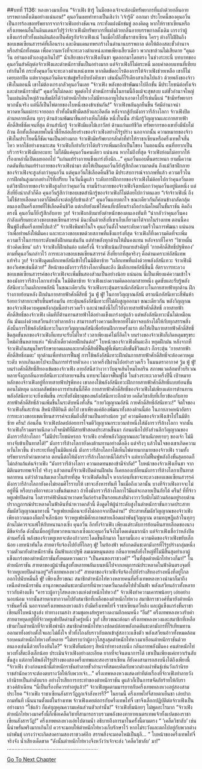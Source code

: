 ##บทที่ 1136: หลงหวงมาเยือน
“จ้าวเฟิง ข้ารู้ ในมือของเจ้าจะต้องมีทรัพยากรที่แฝงด้วยกลิ่นอายบรรพกาลดั้งเดิมอย่างแน่นอน!”
คุนอวิ๋นเผยท่าทางเป็นเชิงว่า ‘เจ้ารู้ดี’ ออกมา
ประโยคนี้ของคุนอวิ๋นเป็นการร้องขอทรัพยากรจากจ้าวเฟิงอย่างชัดเจน กระทั่งแฝงนัยข่มขู่
ลองคิดดู หากให้ราชาเซียนหรือครึ่งเทพคนอื่นในดินแดนทวีปรู้ว่าจ้าวเฟิงมีทรัพยากรที่แฝงด้วยกลิ่นอายบรรพกาลดั้งเดิม เกรงว่าผู้แข็งแกร่งทั่วทั้งแผ่นดินต้องเป็นศัตรูกับจ้าวเฟิงแน่
ในเมื่อไปถึงขั้นราชาเซียน ใครๆ ต่างก็ใฝ่ฝันถึงขอบเขตเซียนสวรรค์ที่เลือนราง และดินแดนเทพรกร้างในตำนานบรรพกาล
ต่อให้ต้องสละขั้วอำนาจหรือสำนักทั้งหมด เพื่อความหวังที่จะทะลวงตำแหน่งเทพเพียงเสี้ยวเดียว พวกเขาล้วนไม่เสียดาย
“คุนอวิ๋น อย่ามองตัวเองสูงเกินไป!”
น้ำเสียงของจ้าวเฟิงเย็นชา พูดออกมาโดยตรง
ในช่วงระยะนี้ บทบาทของคุนอวิ๋นสำคัญต่อจ้าวเฟิงและตำหนักราชันเป็นอย่างมาก
แต่จ้าวเฟิงก็ไม่ตระหนี่ มอบค่าตอบแทนที่เทียบเท่ากันให้
กระทั่งคุนอวิ๋นจะทะลวงตำแหน่งเทพ หากติดขัดอะไรต้องการให้จ้าวเฟิงช่วยเหลือ เขาก็ไม่เคยบอกปัด
แต่หากคุนอวิ๋นคิดจะข่มขู่หรือบีบบังคับเขา เช่นนั้นก็ไร้เดียงสาเกินไปแล้ว
ด้วยพลังของจ้าวเฟิงในตอนนี้ เขาไม่ต้องเกรงกลัวคุนอวิ๋นเลย
“จ้าวเฟิง พลังของข้าพัฒนาไปอีกขั้น มีประโยชน์ต่อทั้งเจ้าและตำหนักราชัน!”
คุนอวิ๋นไม่ลดละ พูดต่อไป
ตำหนักราชันในยามนี้ถึงแม้จะสุขสงบ แต่ขั้วอำนาจใหญ่ในแผ่นดินใหญ่ล้วนสัมผัสได้ว่าตำหนักไท่หวงไม่มีทางเอาหูไปนาเอาตาไปไร่เช่นนี้แน่
“ข้ามีทรัพยากรพวกนั้นจริง แต่นี่ก็เป็นไพ่ตายของใบหนึ่งของข้าเช่นกัน!”
จ้าวเฟิงพลันลุกยืนขึ้น รัศมีอำนาจน่าหวาดหวั่นแผ่กระจายออก ทั่วทั้งผืนฟ้ามืดสลัวและอึดอัด
หลังจากสู้กับมังกรวารีล้างโลกา จ้าวเฟิงปิดด่านหลายเดือน ทุกๆ ด้านล้วนพัฒนาขึ้นอย่างเห็นได้ชัด หนึ่งในนั้น สำนึกรู้วิญญาณและกายสายฟ้าศักดิ์สิทธิ์ชัดเจนที่สุด
ด้านสำนึกรู้ จ้าวเฟิงมีผลไม้เถาวัลย์ ด้านแก่นแท้ชีวิต ทรัพยากรของเขายิ่งมีนับไม่ถ้วน
อีกทั้งเลือดเทพในนิ้วชี้ก็หล่อเลี้ยงร่างของจ้าวเฟิงอย่างไร้รูปร่าง
นอกจากนั้น ความหมายของจ้าวเฟิงในประโยคนี้ก็ชัดเจนเป็นอย่างมาก จ้าวเฟิงมีทรัพยากรล้ำค่าที่ทำให้ราชาเซียนหรือครึ่งเทพใจสั่นไหว หากใช้อย่างเหมาะสม จ้าวเฟิงก็เท่ากับว่าได้บริวารเพิ่มมาอีกเป็นโขยง
ในตอนนั้น คนที่อยากเป็นบริวารจ้าวเฟิงมีเยอะแยะ ไม่ได้มีแค่คุนอวิ๋นคนเดียว
แน่นอน หากไม่ถึงที่สุด จ้าวเฟิงย่อมไม่อยากให้เรื่องเหล่านี้เปิดเผยออกไป
“แก่นแท้ร่างกายแข็งแกร่งยิ่งนัก…”
คุนอวิ๋นแอบตื่นตระหนก
ยามนี้ความกดดันที่แก่นแท้ร่างกายของจ้าวเฟิงนำมา ต่อให้เป็นคุนอวิ๋นก็ยังรู้สึกถึงความกดดัน
ถึงแม้วิชาฝึกกายของจ้าวเฟิงจะสูงส่งกว่าคุนอวิ๋น แต่คุนอวิ๋นใช้เลือดคืนชีวิต มีประสบการณ์จากภพที่แล้ว ความเร็วในการฝึกฝนสูงมากอย่างไร้ที่เปรียบ
ในวันนี้ดูแล้ว ระดับการฝึกกายของจ้าวเฟิงไม่ด้อยไปกว่าคุนอวิ๋นเลย แต่วิชาฝึกกายของจ้าวเฟิงสูงล้ำกว่าคุนอวิ๋น ยามนี้ร่างกายของจ้าวเฟิงจึงเหนือกว่าคุนอวิ๋นอยู่นิดหนึ่ง
แต่สิ่งที่ยิ่งน่ากลัวก็คือ คุนอวิ๋นรู้สึกว่าขอบเขตสำนึกรู้ของจ้าวเฟิงก็ไม่ด้อยไปกว่าตนเลย
“เจ้าจ้าวเฟิงนี่ ถึงไม่ใช้สายเลือดดวงตาก็มีพลังจะต่อสู้กับข้าแล้ว!”
คุนอวิ๋นแอบตกใจ ขณะเดียวกันก็ค่อนข้างกลัดกลุ้ม
ตนเองเป็นครึ่งเทพที่ใช้เลือดคืนชีวิต แต่กลับยังแพ้ให้คนที่เปลี่ยนร่างถือกำเนิดใหม่ในขั้นราชัน
คิดถึงตรงนี้ คุนอวิ๋นก็ยิ่งรู้สึกอับอาย
วูบ!
จ้าวเฟิงกลับมายังตำหนักของตนเองทันที
“น่ากลัวว่าคุนอวิ๋นคงกำลังเตรียมทะลวงขอบเขตเซียนสวรรค์ มิฉะนั้นด้วยสิ่งที่เขาเก็บเกี่ยวมาได้จากในร่างเทพ ตอนนี้คงฟื้นฟูถึงขั้นครึ่งเทพไปแล้ว!”
จ้าวเฟิงพึมพำในใจ
คุนอวิ๋นตั้งใจลดระดับความเร็วในการพัฒนา แน่นอนว่าเพื่อทำพลังให้มั่นคง และทะลวงขอบเขตด้วยสภาพที่แข็งแกร่งที่สุด
จ้าวเฟิงก็ทิ้งความคิดที่จะเพิ่มความเร็วในการยกระดับพลังฝึกตนเช่นกัน แต่ทำพลังทุกด้านให้มั่นคงแทน
หลังจากที่โคจร ‘วิชาหมื่นห้วงคิดเซียน’ แล้ว จ้าวเฟิงก็ฝึกฝนต่อ
แต่ครั้งนี้ จ้าวเฟิงเน้นเป้าหมายสำคัญที่ ‘กายศักดิ์สิทธิ์ปฐพีทอง’
ตามที่คุนอวิ๋นกล่าวไว้ การทะลวงขอบเขตเซียนสวรรค์ สิ่งที่ยากที่สุดจริงๆ คือด่านเคราะห์อัสนีเทพแท้จริง
วูบ!
จ้าวเฟิงดูดผลึกเทพอัสนีเข้าไปในมิติตาซ้าย
“ผลึกเทพที่แฝงด้วยพลังอัสนีเทวะ จ้าวเฟิงมีของวิเศษเช่นนี้ด้วย!”
สีหน้าของมังกรวารีล้างโลกาตื่นตะลึง
มีผลึกเทพอัสนีชิ้นนี้ อัตราการทะลวงขอบเขตเซียนสวรรค์ของจ้าวเฟิงจะเพิ่มขึ้นสองส่วนเป็นอย่างน้อย
แน่นอน นี่เป็นเพียงแค่ความเข้าใจของมังกรวารีล้างโลกาเท่านั้น
ในมิติตาซ้าย จ้าวเฟิงแบ่งความคิดออกมาสายหนึ่ง ดูดซับและรับรู้พลังอัสนีเทวะในผลึกเทพอัสนี
ในขณะเดียวกัน จ้าวเฟิงกระตุ้นตราผนึกอัสนีเทวะในกายสายฟ้าทุกด้าน ฝึกร่างกายย้อนหลัง ฝึกฝนกายสายฟ้าศักดิ์สิทธิ์
วู้ม ฟู่ ฟู่!
ในกายวิญญาณอัสนี ตราผนึกอัสนีเทวะสี่พันห้าร้อยกว่าสายกะพริบขึ้นพร้อมกัน กระตุ้นพลังอัสนีเทวะที่ไม่ดับสูญออกมา
ขณะเดียวกัน พลังวิญญาณของจ้าวเฟิงควบคุมพลังกลุ่มนี้อย่างรวดเร็ว และนำพลังนี้ไปไว้ยังกายสายฟ้าศักดิ์สิทธิ์
กายสายฟ้าศักดิ์สิทธิ์ของจ้าวเฟิง เดิมทีก็ต้านทานสายฟ้าได้อย่างแข็งแกร่งอยู่แล้ว แต่พลังอัสนีเทวะนั้นไม่เหมือนกัน มันแฝงด้วยเสวียนอ้าวทำลายล้าง สามารถสร้างความเสียหายที่ไม่อาจลบล้างได้ให้กับทุกสรรพสิ่ง
ดังนั้นการใช้พลังอัสนีเทวะในกายวิญญาณอัสนีเพื่อย้อนฝึกกายครั้งแรก ต่อให้เป็นกายสายฟ้าศักดิ์สิทธิ์ขีดสุดขั้นหกของจ้าวเฟิงก็แทบจะรับไม่ไหว!
เวลาเพียงแค่ไม่กี่อึดใจ บนร่างของจ้าวเฟิงก็เกิดหลุมขรุขระไหม้ดำขึ้นหลายแห่ง
“พักสักเดี๋ยวค่อยฝึกฝนต่อ!”
ใบหน้าของจ้าวเฟิงตื่นตะลึง หยุดฝึกฝน
หลังจากที่จ้าวเฟิงกินสมุนไพรรักษาบาดแผลและยาศักดิ์สิทธิ์ฟื้นฟูที่เพิ่มระดับขั้นชีวิตแล้ว ก็กระตุ้น ‘กายสายฟ้าศักดิ์สิทธิ์อมตะ’ ทุกด้านเพื่อทำการฟื้นฟู
การใช้พลังอัสนีเทวะฝึกฝนกายสายฟ้าศักดิ์สิทธิ์จะต้องควบคุมระดับ หากเกินเลยไปจะเป็นการทำร้ายตัวเอง
เวลาครึ่งปีผ่านไปอย่างรวดเร็ว
ในมนตราอากาศ
วู้ม ฟู่ ฟู่!
บนร่างศักดิ์สิทธิ์สีทองเข้มของจ้าวเฟิง ลายอัสนีสว่างวาววับดุจเส้นไหมไหลริน
สภาพแวดล้อมทั่วบริเวณหลายจั้งถูกกลิ่นอายอัสนีเทวะทำลายจนสิ้น แทบจะไม่อาจฟื้นฟูได้
ในช่วงระยะเวลาครึ่งปีนี้ เป้าหมายหลักของจ้าวเฟิงอยู่ที่กายสายฟ้าปฐพีทอง
เขาลองใช้พลังอัสนีเทวะฝึกกายสายฟ้าศักดิ์สิทธิ์แบบย้อนขั้นตอนไม่หยุด
และผลลัพธ์ของการทำเช่นนี้ก็คือ กายสายฟ้าศักดิ์สิทธิ์ของจ้าวเฟิงไม่เพียงแต่การต้านทานพลังอัสนีเทวะจะยิ่งเพิ่มขึ้น กระทั่งยังมีธาตุของพลังอัสนีเทวะอีกด้วย
เคล็ดวิชาลับที่เกี่ยวข้องกับกายสายฟ้าศักดิ์สิทธิ์ล้วนเพิ่มขึ้นในระดับหนึ่งทั้งสิ้น
“กายวิญญาณอัสนี กายศักดิ์สิทธิ์อัสนีเทวะ!”
จิตใจของจ้าวเฟิงสั่นสะท้าน สีหน้าปีติยินดี
ต่อไป เขาเพียงแค่ต้องพัฒนาทั้งสองด้านนี้ต่อ ในภายภาคหน้าอัตราการทะลวงขอบเขตเซียนสวรรค์จะเพิ่มถึงสี่ส่วนเป็นอย่างน้อย
วูบ!
ความคิดของจ้าวเฟิงเข้าไปในมิติาซ้าย
ครืน!
ก่อนอื่น จ้าวเฟิงปลดปล่อยการโจมตีวิญญาณกระบวนท่าหนึ่งใส่มังกรวารีล้างโลกา
จากนั้นจ้าวเฟิงก็รวมตราผนึกดวงใจทมิฬที่มีสายฟ้าสอดประสานขึ้นมา ก่อนผนึกไปยังส่วนลึกวิญญาณของมังกรวารีล้างโลกา
“ไม่มีประโยชน์หรอก จ้าวเฟิง อาศัยพลังวิญญาณและวิชาผนึกหยาบๆ ของเจ้า ไม่มีทางจับข้าเป็นทาสได้!”
มังกรวารีล้างโลกายังคงต้านทานอย่างดื้อดึง
แต่จริงๆ แล้วในใจของเขาเกิดความหวั่นไหวขึ้น
ช่วงระยะที่อยู่ในมิติแห่งนี้ มังกรวารีล้างโลกาได้เห็นไพ่ตายมากมายของจ้าวเฟิง รวมทั้งทรัพยากรล้ำค่ามหาศาล
ตอนนี้ต่อให้มังกรวารีล้างโลกาหนีได้สำเร็จ แต่หากไม่ฟื้นฟูพลังถึงขั้นสุดยอดก็ไม่กล้าแก้แค้นจ้าวเฟิง
“มังกรวารีล้างโลกา ความอดทนของข้ามีจำกัด!”
ใบหน้าของจ้าวเฟิงเย็นชา จากมิติเนตรเทพเจ้าไป
จริงๆ แล้วตอนที่จ้าวเฟิงปิดด่านฝึกฝน ก็เคยลองเปลี่ยนมังกรวารีล้างโลกาเป็นทาสหลายหน แต่ว่าล้วนล้มเหลวในท้ายที่สุด
จ้าวเฟิงตัดสินใจ หากก่อนที่เขาจะทะลวงขอบเขตเซียนสวรรค์ มังกรวารีล้างโลกายังคงไม่ยอมศิโรราบให้ เขาจะสังหารทันที
ในเมื่อถึงเวลานั้น บางทีจ้าวเฟิงอาจจะไม่อยู่ที่นี่ หรือบางทีอาจทะลวงขั้นล้มเหลว ถ้าทิ้งมังกรวารีล้างโลกาไว้มีแต่จะกลายเป็นภัยได้
ครืน!
ที่ที่จ้าวหยูเฟยปิดด่าน ไอสวรรค์ฟ้าดินน่าหวาดหวั่นก่อร่างเป็นรอยแสงสีม่วงวาววับนับไม่ถ้วนล้อมอยู่รอบด้าน
ปรากฏการณ์ประหลาดในฟ้าดินที่น่าหวาดกลัวนี้ ดึงดูดให้ผู้นำระดับสูงในตำหนักราชันกวาดประสาทสัมผัสวิญญาณมาทางนี้
“หยูเฟยเหมือนจะยังไม่ออกจากปิดด่าน!”
ประสาทสัมผัสวิญญาณของจ้าวเฟิงเพียงกวาดมองก็ตกใจเล็กน้อย
จ้าวหยูเฟยมีศักยภาพสายเลือดเผ่าพันธุ์วิญญาณ ตามทฤษฎีแล้วในทุกๆ ด้านไม่ควรจะแพ้ให้กับหนานกงเซิ่ง คุนอวิ๋น อีกทั้งจ้าวเฟิง
เพียงแต่ระดับการย้อนคืนสายเลือดของนางมีขีดจำกัด ดังนั้นเมื่ออยู่กับพวกหนานกงเซิ่งและคุนอวิ๋นจึงไม่โดดเด่นมากนัก
แต่จ้าวเฟิงเชื่อว่าหลังปิดด่านครั้งนี้ พลังของจ้าวหยูเหยจะต้องก้าวกระโดดขึ้นอีกมาก
ในยามนี้เอง ความคิดของจ้าวเฟิงขยับเล็กน้อย เงยหน้าทันใด สายตาจับจ้องไปยังที่ไกลๆ
ฟู่!
ในท้องฟ้า พลังกดดันชะตามังกรที่ไร้รูปร่างกลุ่มหนึ่งรวมตัวมายังตำหนักราชัน
ผืนฟ้าและปฐพี ลมเมฆหมุนตลบ กลิ่นอายพลังยิ่งใหญ่ที่ไม่มีสิ้นสุดทำเอาผู้แข็งแกร่งของตำหนักราชันทั้งหมดหวาดผวา
“เป็นคนของราชวงศ์!”
“ในที่สุดตำหนักไท่หวงก็มา!”
ในตำหนักราชัน สายตาของผู้นำชั้นสูงทั้งหลายพลันเบนหนีไปจากเหตุการณ์ประหลาดในฟ้าดินตรงจุดที่จ้าวหยูเหยปิดด่านอยู่“ครึ่งเทพหลงหวง!”
สายตาของจ้าวเฟิงจับจ้องไปยังร่างสีทองร่างหนึ่งที่อยู่ไกลออกไปนับหมื่นลี้
ฟู่!
เพียงเสี้ยวขณะ สมาชิกตำหนักไท่หวงหลายคนที่ครึ่งเทพหลงหวงนำมาก็มาถึงเหนือตำหนักราชัน
อานุภาพกดดันชะตามังกรที่น่าหวาดหวั่นกดอัดไปทั่วผืนฟ้า พลังเสวียนอ้าวทั้งหลายราวกับค้างแข็ง
“คารวะผู้อาวุโสหลงหวงแห่งตำหนักไท่หวง!”
จ้าวเฟิงทำความเคารพน้อยๆ เอ่ยอย่างนอบน้อม
จากนั้นสายตาเขากวาดไปยังสมาชิกที่เหลือของตำหนักไท่หวง
สมาชิกราชวงศ์ที่มายังตำหนักราชันครั้งนี้ นอกจากครึ่งเทพหลงหวงแล้ว ยังมีครึ่งเทพไท่จี๋ ราชาเซียนอวี่หลิง และผู้แข็งแกร่งขั้นราชาเซียนที่ใบหน้าสูงส่ง ท่าทางงามสง่า สวมชุดหงส์หรูหรางดงามอีกคนหนึ่ง
“อืม!”
ครึ่งเทพหลงหวงรับคำ สายตาหยุดอยู่ที่ที่จ้าวหยูเฟยปิดด่านชั่วครู่หนึ่ง
วูบ!
เสี้ยวขณะต่อมา ครึ่งเทพหลงหวงและสมาชิกที่เหลือเข้ามาในตำหนักที่จ้าวเฟิงพำนัก
สมาชิกตำหนักไท่หวงปลดปล่อยพลังกดดันชะตามังกรที่ไร้เทียมทานออกมาทั้งอย่างตั้งใจและไม่ตั้งใจ
ทั่วทั้งโถงลับราวกับตกเข้าสู่สภาวะแข็งตัว พลังเสวียนอ้าวทั้งหมดล้อมรอบคนตำหนักไท่หวงทั้งหลาย
“ไม่ทราบว่าผู้อาวุโสสูงสุดตำหนักไท่หวงมาเยือนตำหนักราชันด้วยตนเองเช่นนี้ด้วยเรื่องอันใด?”
จ้าวเฟิงยิ้มน้อยๆ สีหน้าท่าทางสงบนิ่ง กลิ่นอายพลังมั่นคง
คนตำหนักไท่หวงทั้งสี่ตะลึงเล็กน้อย ประเมินจ้าวเฟิงอย่างละเอียด
ยากที่จะจินตนาการได้ เขาเป็นเพียงแค่เทวาเร้นลับชั้นสูง แต่ภายใต้พลังไร้รูปร่างของสองครึ่งเทพและสองราชาเซียน ก็ยังคงสามารถสงบนิ่งได้ถึงเพียงนี้
“จ้าวเฟิง ช่วงก่อนหน้านี้ตำหนักราชันทำลายขั้วอำนาจที่สมคบคิดกับพวกต่างเผ่าพันธุ์เช่นวังเก้านิรย ราชสำนักควรจะต้องตบรางวัลให้กับพวกเจ้า…”
ครึ่งเทพหลงหวงแสดงท่าทีต่อเรื่องที่จ้าวเฟิงทำลายวังเก้านิรยเป็นลำดับแรก
อย่างไรเสียการกระทำของตำหนักราชัน ดูแล้วก็เป็นการขจัดภัยร้ายให้กับราชวงศ์ต้าเฉียน
“นี่เป็นเรื่องที่ควรทำอยู่แล้ว!”
จ้าวเฟิงพูดตามมารยาทกับครึ่งเทพหลงหวงอยู่สองสามประโยค
“จ้าวเฟิง ราชาเซียนสังสารวัฏถูกเจ้าสังหารรึ?”
ในยามนี้ ครึ่งเทพไท่จี๋สายตาเย็นชา เอ่ยปากถามทันที
เนิ่นนานตั้งแต่ในร่างเทพ จ้าวเฟิงเคยต่อกรกับครึ่งเทพไท่จี๋ เขาจึงเลือกปฏิบัติต่อจ้าวเฟิงเป็นอย่างมาก
“ใช่แล้ว ก็แค่บุญคุณความแค้นส่วนตัวเท่านั้น!”
จ้าวเฟิงยิ้มน้อยๆ ไม่พูดอะไรมาก
“จ้าวเฟิง ตำหนักไท่หวงมาครั้งนี้ก็เพื่อเคล็ดวิชาที่สามารถรวบรวมพลังของทายาทเนตรเทพเจ้าทั้งแปดของราชาเซียนสังสารวัฏ!”
ครึ่งเทพหลงหวงเอ่ยไปตามน้ำ อธิบายถึงการมาในครั้งนี้ตามตรง
“ ‘เคล็ดวิชาลับ’ เช่นนี้น่าพรั่นพรึงมากเกินไป ควรจะมอบให้ตำหนักไท่หวงเก็บรักษาไว้ หากไม่ระวังและตกไปอยู่กับพวกต่างเผ่าพันธุ์ เกรงว่าจะเกิดสงครามสองราชวงศ์อีก สรรพสิ่งจะมอดไหม้เป็นธุลี… ”
ใบหน้าของครึ่งเทพไท่จี๋จริงจัง น้ำเสียงเด็ดขาด
“ดังนั้นตำหนักไท่หวงจึงหวังว่าเจ้าจะส่ง ‘เคล็ดวิชาลับ’ มา!”
……………………………………………………


[Go To Next Chapter]( ./374.md)